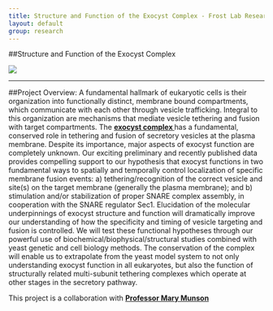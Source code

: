 ```yaml
---
title: Structure and Function of the Exocyst Complex - Frost Lab Research
layout: default
group: research
---
```


##Structure and Function of the Exocyst Complex

<img class="responsive-img" src="{{site.baseurl}}/static/img/research/nigms.png"/>

-------

##Project Overview:
A fundamental hallmark of eukaryotic cells is their organization into functionally distinct, membrane bound
compartments, which communicate with each other through vesicle trafficking. Integral to this organization are
mechanisms that mediate vesicle tethering and fusion with target compartments. The **[exocyst complex ](http://www.ncbi.nlm.nih.gov/pubmed/22420621)** has a
fundamental, conserved role in tethering and fusion of secretory vesicles at the plasma membrane. Despite its
importance, major aspects of exocyst function are completely unknown. Our exciting preliminary and recently
published data provides compelling support to our hypothesis that exocyst functions in two fundamental ways
to spatially and temporally control localization of specific membrane fusion events: a) tethering/recognition of
the correct vesicle and site(s) on the target membrane (generally the plasma membrane); and b) stimulation
and/or stabilization of proper SNARE complex assembly, in cooperation with the SNARE regulator Sec1.
Elucidation of the molecular underpinnings of exocyst structure and function will dramatically improve our
understanding of how the specificity and timing of vesicle targeting and fusion is controlled. We will test these
functional hypotheses through our powerful use of biochemical/biophysical/structural studies combined with
yeast genetic and cell biology methods. The conservation of the complex will enable us to extrapolate from the
yeast model system to not only understanding exocyst function in all eukaryotes, but also the function of
structurally related multi-subunit tethering complexes which operate at other stages in the secretory pathway.

This project is a collaboration with **[Professor Mary Munson](http://www.umassmed.edu/bmp/faculty/munson/)**
